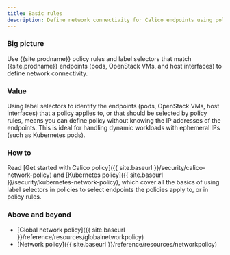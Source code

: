 ```yaml
---
title: Basic rules
description: Define network connectivity for Calico endpoints using policy rules and label selectors. 
---
```


### Big picture

Use {{site.prodname}} policy rules and label selectors that match {{site.prodname}} endpoints (pods, OpenStack VMs, and host interfaces) to define network connectivity.

### Value

Using label selectors to identify the endpoints (pods, OpenStack VMs, host interfaces) that a policy applies to, or that should be selected by policy rules, means you can define policy without knowing the IP addresses of the endpoints. This is ideal for handling dynamic workloads with ephemeral IPs (such as Kubernetes pods).

### How to

Read [Get started with Calico policy]({{ site.baseurl }}/security/calico-network-policy) and [Kubernetes policy]({{ site.baseurl }}/security/kubernetes-network-policy), which cover all the basics of using label selectors in policies to select endpoints the policies apply to, or in policy rules. 

### Above and beyond

- [Global network policy]({{ site.baseurl }}/reference/resources/globalnetworkpolicy)
- [Network policy]({{ site.baseurl }}/reference/resources/networkpolicy)
